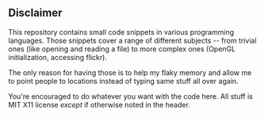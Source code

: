 ## Disclaimer

This repository contains small code snippets in various programming languages. Those snippets cover a range of different subjects -- from trivial ones (like opening and reading a file) to more complex ones (OpenGL initialization, accessing flickr). 

The only reason for having those is to help my flaky memory and allow me to point people to locations instead of typing same stuff all over again.

You're encouraged to do whatever you want with the code here. All stuff is MIT X11 license *except* if otherwise noted in the header.

